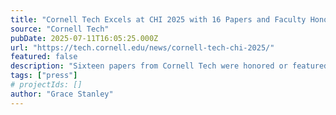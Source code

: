 ```yaml
---
title: "Cornell Tech Excels at CHI 2025 with 16 Papers and Faculty Honor"
source: "Cornell Tech"
pubDate: 2025-07-11T16:05:25.000Z
url: "https://tech.cornell.edu/news/cornell-tech-chi-2025/"
featured: false
description: "Sixteen papers from Cornell Tech were honored or featured at the 2025 ACM CHI Conference on Human Factors in Computing Systems."
tags: ["press"]
# projectIds: []
author: "Grace Stanley"
---
```


<!-- You can add additional content about this media mention here if needed -->
